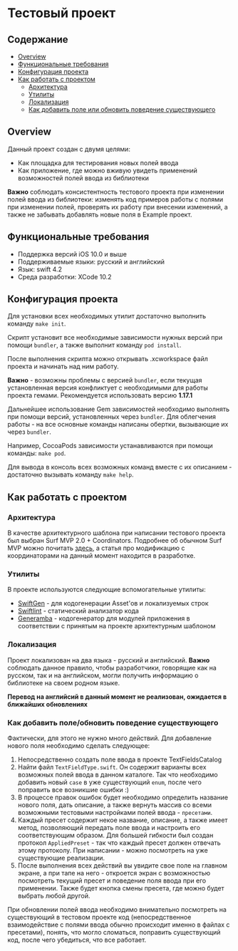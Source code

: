 # Тестовый проект

## Содержание

- [Overview](#Overview)
- [Функциональные требования](#Функциональные-требования)
- [Конфигурация проекта](#Конфигурация-проекта)
- [Как работать с проектом](#Как-работать-с-проектом)
	- [Архитектура](#Архитектура)
	- [Утилиты](#Утилиты)
	- [Локализация](#Локализация)
	- [Как добавить поле или обновить поведение существующего](#Как-добавить-поле-или-обновить-поведение-существующего)

## Overview

Данный проект создан с двумя целями:

* Как площадка для тестирования новых полей ввода
* Как приложение, где можно вживую увидеть применений возможностей полей ввода из библиотеки

**Важно** соблюдать консистентность тестового проекта при изменении полей ввода из библиотеки: изменять код примеров работы с полями при изменении полей, проверять их работу при внесении изменений, а также не забывать добавлять новые поля в Example проект.

## Функциональные требования

* Поддержка версий iOS 10.0 и выше
* Поддерживаемые языки: русский и английский
* Язык: swift 4.2
* Среда разработки: XCode 10.2

## Конфигурация проекта

Для установки всех необходимых утилит достаточно выполнить команду `make init`.

Скрипт установит все необходимые зависимости нужных версий при помощи `bundler`, а также выполнит команду `pod install`.

После выполнения скрипта можно открывать .xcworkspace файл проекта и начинать над ним работу.

**Важно** - возможны проблемы с версией `bundler`, если текущая установленная версия конфликтует с необходимыми для работы проекта гемами. Рекомендуется использовать версию **1.17.1**

Дальнейшее использование Gem зависимостей необходимо выполнять при помощи версий, установленных через `bundler`. Для облегчения работы - на все основные команды написаны обертки, вызывающие их через `bundler`.

Например, CocoaPods зависимости устанавливаются при помощи команды: `make pod`.

Для вывода в консоль всех возможных команд вместе с их описанием - достаточно вызывать команду `make help`.

## Как работать с проектом

### Архитектура

В качестве архитектурного шаблона при написании тестового проекта был выбран Surf MVP 2.0 + Coordinators. Подробнее об обычном Surf MVP можно почитать [здесь](https://github.com/surfstudio/Surf-iOS-Developers/blob/master/Surf_MVP.md), а статья про модификацию с координаторами на данный момент находится в разработке.

### Утилиты

В проекте используются следующие вспомогательные утилиты:

* [SwiftGen](https://github.com/SwiftGen/SwiftGen) - для кодогенерации Asset'ов и локализуемых строк
* [Swiftlint](https://github.com/realm/SwiftLint) - статический анализатор кода
* [Generamba](https://github.com/strongself/Generamba) - кодогенератор для модулей приложения в соответствии с принятым на проекте архитектурным шаблоном

### Локализация

Проект локализован на два языка - русский и английский. **Важно** соблюдать данное правило, чтобы разработчики, говорящие как на русском, так и на английском, могли получить информацию о библиотеке на своем родном языке.

**Перевод на английсий в данный момент не реализован, ожидается в ближайших обновлениях**

### Как добавить поле/обновить поведение существующего

Фактически, для этого не нужно много действий. Для добавление нового поля необходимо сделать следующее:

1) Непосредственно создать поле ввода в проекте TextFieldsCatalog
2) Найти файл `TextFieldType.swift`. Он содержит варианты всех возможных полей ввода в данном каталоге. Так что необходимо добавить новый `case` в уже существующий `enum`, после чего поправить все возникшие ошибки :)
3) В процессе правок ошибок будет необходимо определить название нового поля, дать описание, а также вернуть массив со всеми возможными тестовыми настройками полей ввода - `пресетами`.
4) Каждый пресет содержит некое название, описание, а также имеет метод, позволяющий передать поле ввода и настроить его соответствующим образом. Для большей гибкости был создан протокол `AppliedPreset` - так что каждый пресет должен отвечать этому протоколу. При написании - можно посмотреть на уже существующие реализации.
5) После выполнения всех действий вы увидите свое поле на главном экране, а при тапе на него - откроется экран с возможностью посмотреть текущий пресет и поведение поля ввода при его применении. Также будет кнопка смены пресета, где можно будет выбрать любой другой.

При обновлении полей ввода необходимо внимательно посмотреть на существующий в тестовом проекте код (непосредственное взаимодействие с полями ввода обычно происходит именно в файлах с пресетами), понять, что могло сломаться, поправить существующий код, после чего убедиться, что все работает.